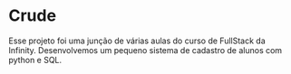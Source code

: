 # Crude
Esse projeto foi uma junção de várias aulas do curso de FullStack da Infinity. 
Desenvolvemos um pequeno sistema de cadastro de alunos com python e SQL.
